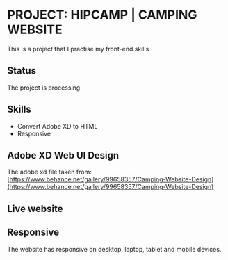 # PROJECT: HIPCAMP | CAMPING WEBSITE

This is a project that I practise my front-end skills

## Status

The project is processing

## Skills

* Convert Adobe XD to HTML
* Responsive

## Adobe XD Web UI Design

The adobe xd file taken from: [https://www.behance.net/gallery/99658357/Camping-Website-Design](https://www.behance.net/gallery/99658357/Camping-Website-Design)

<!-- ![img](https://i.imgur.com/mFjauvu.png) -->

## Live website

<!-- [https://mutal-funds.herokuapp.com/](https://mutal-funds.herokuapp.com/) -->

## Responsive

The website has responsive on desktop, laptop, tablet and mobile devices.